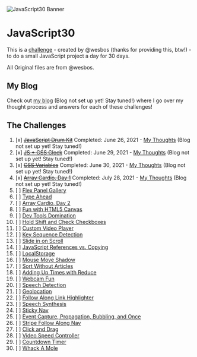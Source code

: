 ![JavaScript30 Banner](https://javascript30.com/images/JS3-social-share.png)

# JavaScript30

This is a [challenge](https://JavaScript30.com) - created by @wesbos (thanks for providing this, btw!) - to do a small JavaScript project a day for 30 days.

All Original files are from @wesbos.

## My Blog

Check out [my blog](https://jessicawentling.com/category/programming/javascript30/) (Blog not set up yet! Stay tuned!) where I go over my thought process and answers for each of these challenges!

## The Challenges

1. [x] ~~[JavaScript Drum Kit](./01%20-%20JavaScript%20Drum%20Kit)~~ Completed: June 26, 2021 - [My Thoughts](https://jessicawentling.com/category/programming/javascript30/day01/) (Blog not set up yet! Stay tuned!)
2. [x] ~~[JS + CSS Clock](./02%20-%20JS%20%2B%20CSS%20Clock)~~ Completed: June 29, 2021 - [My Thoughts](https://jessicawentling.com/category/programming/javascript30/day02/) (Blog not set up yet! Stay tuned!)
3. [x] ~~[CSS Variables](./03%20-%20CSS%20Variables)~~ Completed: June 30, 2021 - [My Thoughts](https://jessicawentling.com/category/programming/javascript30/day03/) (Blog not set up yet! Stay tuned!)
4. [x] ~~[Array Cardio, Day 1](./04%20-%20Array%20Cardio%20Day%201)~~ Completed: July 28, 2021 - [My Thoughts](https://jessicawentling.com/category/programming/javascript30/day04/) (Blog not set up yet! Stay tuned!)
5. [ ] [Flex Panel Gallery](./05%20-%20Flex%20Panel%20Gallery)
6. [ ] [Type Ahead](./06%20-%20Type%20Ahead)
7. [ ] [Array Cardio, Day 2](./07%20-%20Array%20Cardio%20Day%202)
8. [ ] [Fun with HTML5 Canvas](./08%20-%20Fun%20with%20HTML5%20Canvas)
9. [ ] [Dev Tools Domination](./09%20-%20Dev%20Tools%20Domination)
10. [ ] [Hold Shift and Check Checkboxes](./10%20-%20Hold%20Shift%20and%20Check%20Checkboxes)
11. [ ] [Custom Video Player](./11%20-%20Custom%20Video%20Player)
12. [ ] [Key Sequence Detection](./12%20-%20Key%20Sequence%20Detection)
13. [ ] [Slide in on Scroll](./13%20-%20Slide%20in%20on%20Scroll)
14. [ ] [JavaScript References vs. Copying](./14%20-%20JavaScript%20References%20VS%20Copying)
15. [ ] [LocalStorage](./15%20-%20LocalStorage)
16. [ ] [Mouse Move Shadow](./16%20-%20Mouse%20Move%20Shadow)
17. [ ] [Sort Without Articles](./17%20-%20Sort%20Without%20Articles)
18. [ ] [Adding Up Times with Reduce](./18%20-%20Adding%20Up%20Times%20with%20Reduce)
19. [ ] [Webcam Fun](./19%20-%20Webcam%20Fun)
20. [ ] [Speech Detection](./20%20-%20Speech%20Detection)
21. [ ] [Geolocation](./21%20-%20Geolocation)
22. [ ] [Follow Along Link Highlighter](./22%20-%20Follow%20Along%20Link%20Highlighter)
23. [ ] [Speech Synthesis](./23%20-%20Speech%20Synthesis)
24. [ ] [Sticky Nav](./24%20-%20Sticky%20Nav)
25. [ ] [Event Capture, Propagation, Bubbling, and Once](./25%20-%20Event%20Capture,%20Propagation,%20Bubbling%20and%20Once)
26. [ ] [Stripe Follow Along Nav](./26%20-%20Stripe%20Follow%20Along%20Nav)
27. [ ] [Click and Drag](./27%20-%20Click%20and%20Drag)
28. [ ] [Video Speed Controller](./28%20-%20Video%20Speed%20Controller)
29. [ ] [Countdown Timer](./29%20-%20Countdown%20Timer)
30. [ ] [Whack A Mole](./30%20-%20Whack%20A%20Mole)
